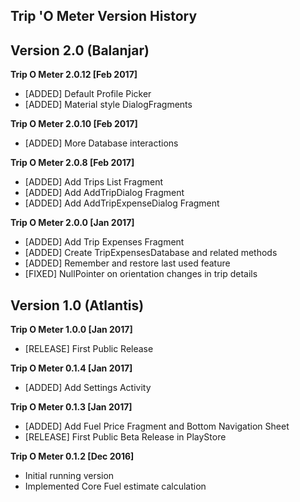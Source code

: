 ## Trip 'O Meter Version History

Version 2.0 (Balanjar)
----------------------
**Trip O Meter 2.0.12 [Feb 2017]**
* [ADDED] Default Profile Picker
* [ADDED] Material style DialogFragments

**Trip O Meter 2.0.10 [Feb 2017]**
* [ADDED] More Database interactions

**Trip O Meter 2.0.8 [Feb 2017]**
* [ADDED] Add Trips List Fragment
* [ADDED] Add AddTripDialog Fragment
* [ADDED] Add AddTripExpenseDialog Fragment

**Trip O Meter 2.0.0 [Jan 2017]**
* [ADDED] Add Trip Expenses Fragment
* [ADDED] Create TripExpensesDatabase and related methods
* [ADDED] Remember and restore last used feature
* [FIXED] NullPointer on orientation changes in trip details

Version 1.0 (Atlantis)
----------------------
**Trip O Meter 1.0.0 [Jan 2017]**
* [RELEASE] First Public Release

**Trip O Meter 0.1.4 [Jan 2017]**
* [ADDED] Add Settings Activity

**Trip O Meter 0.1.3 [Jan 2017]**
* [ADDED] Add Fuel Price Fragment and Bottom Navigation Sheet
* [RELEASE] First Public Beta Release in PlayStore

**Trip O Meter 0.1.2 [Dec 2016]**
* Initial running version
* Implemented Core Fuel estimate calculation
